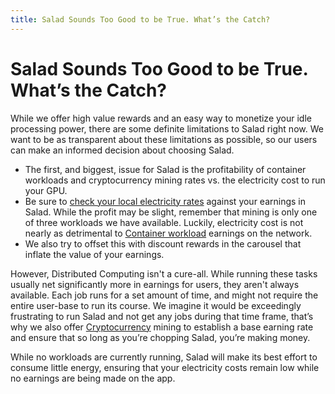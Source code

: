 ```yaml
---
title: Salad Sounds Too Good to be True. What’s the Catch?
---
```


# Salad Sounds Too Good to be True. What’s the Catch?

While we offer high value rewards and an easy way to monetize your idle processing power, there are some definite limitations to Salad right now. We want to be as transparent about these limitations as possible, so our users can make an informed decision about choosing Salad.

- The first, and biggest, issue for Salad is the profitability of container workloads and cryptocurrency mining rates vs. the electricity cost to run your GPU.
- Be sure to [check your local electricity rates](http://powertochoose.org/) against your earnings in Salad. While the profit may be slight, remember that mining is only one of three workloads we have available. Luckily, electricity cost is not nearly as detrimental to [Container workload](https://salad.com/blog/container-workloads/) earnings on the network.
- We also try to offset this with discount rewards in the carousel that inflate the value of your earnings.

However, Distributed Computing isn't a cure-all. While running these tasks usually net significantly more in earnings for users, they aren't always available. Each job runs for a set amount of time, and might not require the entire user-base to run its course. We imagine it would be exceedingly frustrating to run Salad and not get any jobs during that time frame, that’s why we also offer [Cryptocurrency](https://support.salad.com/article/77-what-is-my-machine-actually-mining) mining to establish a base earning rate and ensure that so long as you’re chopping Salad, you’re making money.

While no workloads are currently running, Salad will make its best effort to consume little energy, ensuring that your electricity costs remain low while no earnings are being made on the app.
